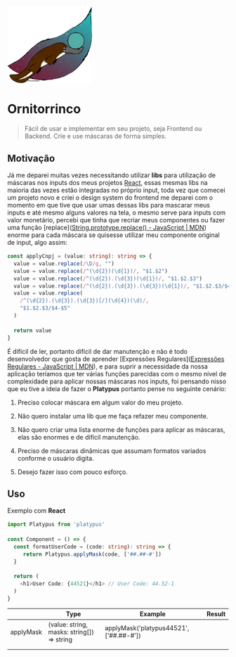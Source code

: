 <img title="" src=".github/assets/platypus-logo.png" alt="" width="194">

# Ornitorrinco

> Fácil de usar e implementar em seu projeto, seja Frontend ou Backend. Crie e use máscaras de forma simples.

## Motivação

Já me deparei muitas vezes necessitando utilizar **libs** para utilização de máscaras nos inputs dos meus projetos [React](https://pt-br.reactjs.org/), essas mesmas libs na maioria das vezes estão integradas no próprio input, toda vez que comecei um projeto novo e criei o design system do frontend me deparei com o momento em que tive que usar umas dessas libs para mascarar meus inputs e até mesmo alguns valores na tela, o mesmo serve para inputs com valor monetário, percebi que tinha que recriar meus componentes ou fazer uma função [replace]([String.prototype.replace() - JavaScript | MDN](https://developer.mozilla.org/pt-BR/docs/Web/JavaScript/Reference/Global_Objects/String/replace)) enorme para cada máscara se quisesse utilizar meu componente original de input, algo assim:

```typescript
const applyCnpj = (value: string): string => {
  value = value.replace(/\D/g, "")
  value = value.replace(/^(\d{2})(\d{1})/, "$1.$2")
  value = value.replace(/^(\d{2}).(\d{3})(\d{1})/, "$1.$2.$3")
  value = value.replace(/^(\d{2}).(\d{3}).(\d{3})(\d{1})/, "$1.$2.$3/$4")
  value = value.replace(
    /^(\d{2}).(\d{3}).(\d{3})[/](\d{4})(\d)/,
    "$1.$2.$3/$4-$5"
  )

  return value
}
```

É difícil de ler, portanto difícil de dar manutenção e não é todo desenvolvedor que gosta de aprender [Expressões Regulares]([Expressões Regulares - JavaScript | MDN](https://developer.mozilla.org/pt-BR/docs/Web/JavaScript/Guide/Regular_Expressions)), e para suprir a necessidade da nossa aplicação teríamos que ter várias funções parecidas com o mesmo nível de complexidade para aplicar nossas máscaras nos inputs, foi pensando nisso que eu tive a ideia de fazer o **Platypus** portanto pense no seguinte cenário:

1. Preciso colocar máscara em algum valor do meu projeto.

2. Não quero instalar uma lib que me faça refazer meu componente.

3. Não quero criar uma lista enorme de funções para aplicar as máscaras, elas são enormes e de difícil manutenção.

4. Preciso de máscaras dinâmicas que assumam formatos variados conforme o usuário digita.

5. Desejo fazer isso com pouco esforço.

## Uso

Exemplo com **React**

```typescript
import Platypus from 'platypus'

const Component = () => {
  const formatUserCode = (code: string): string => {
     return Platypus.applyMask(code, ['##.##-#'])
  }

  return (
    <h1>User Code: {44521}</h1> // User Code: 44.52-1
  )
}
```

|           | Type                                       | Example                                 | Result |
| --------- | ------------------------------------------ | --------------------------------------- | ------ |
| applyMask | (value: string, masks: string[]) => string | applyMask('platypus44521', ['##.##-#']) |        |
|           |                                            |                                         |        |
|           |                                            |                                         |        |
